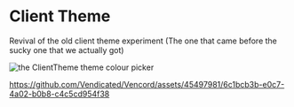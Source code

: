 # Client Theme

Revival of the old client theme experiment (The one that came before the sucky one that we actually got)

![the ClientTheme theme colour picker](https://user-images.githubusercontent.com/37855219/230238053-e90b7098-373a-459a-bb8c-c24e82f69270.png)

https://github.com/Vendicated/Vencord/assets/45497981/6c1bcb3b-e0c7-4a02-b0b8-c4c5cd954f38
